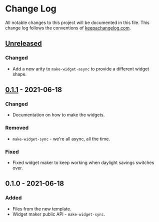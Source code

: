 # Change Log
All notable changes to this project will be documented in this file. This change log follows the conventions of [keepachangelog.com](http://keepachangelog.com/).

## [Unreleased]
### Changed
- Add a new arity to `make-widget-async` to provide a different widget shape.

## [0.1.1] - 2021-06-18
### Changed
- Documentation on how to make the widgets.

### Removed
- `make-widget-sync` - we're all async, all the time.

### Fixed
- Fixed widget maker to keep working when daylight savings switches over.

## 0.1.0 - 2021-06-18
### Added
- Files from the new template.
- Widget maker public API - `make-widget-sync`.

[Unreleased]: https://github.com/lhrb/browsergame/compare/0.1.1...HEAD
[0.1.1]: https://github.com/lhrb/browsergame/compare/0.1.0...0.1.1
